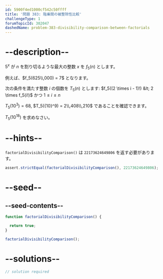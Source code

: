 ```yaml
---
id: 5900f4ed1000cf542c50ffff
title: '問題 383: 階乗間の被整除性比較'
challengeType: 1
forumTopicId: 302047
dashedName: problem-383-divisibility-comparison-between-factorials
---
```


# --description--

$5^x$ が $n$ を割り切るような最大の整数 $x$ を $f_5(n)$ とします。

例えば、$f_5(625\\,000) = 7$ となります。

次の条件を満たす整数 $i$ の個数を $T_5(n)$ とします: $f_5((2 \times i - 1)!) &lt; 2 \times f_5(i!)$ かつ $1 ≤ i ≤ n$

$T_5({10}^3) = 68$, $T_5({10}^9) = 2\\,408\\,210$ であることを確認できます。

$T_5({10}^{18})$ を求めなさい。

# --hints--

`factorialDivisibilityComparison()` は `22173624649806` を返す必要があります。

```js
assert.strictEqual(factorialDivisibilityComparison(), 22173624649806);
```

# --seed--

## --seed-contents--

```js
function factorialDivisibilityComparison() {

  return true;
}

factorialDivisibilityComparison();
```

# --solutions--

```js
// solution required
```
